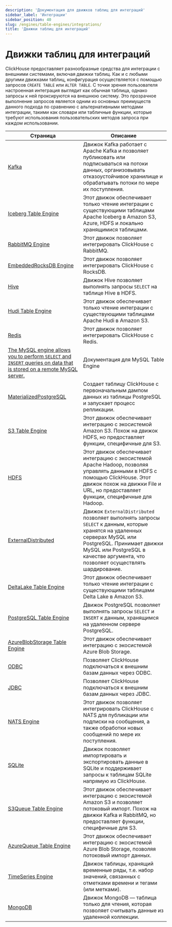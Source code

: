 ```yaml
---
description: 'Документация для движков таблиц для интеграций'
sidebar_label: 'Интеграции'
sidebar_position: 40
slug: /engines/table-engines/integrations/
title: 'Движки таблиц для интеграций'
---
```



# Движки таблиц для интеграций

ClickHouse предоставляет разнообразные средства для интеграции с внешними системами, включая движки таблиц. Как и с любыми другими движками таблиц, конфигурация осуществляется с помощью запросов `CREATE TABLE` или `ALTER TABLE`. С точки зрения пользователя настроенная интеграция выглядит как обычная таблица, однако запросы к ней проксируются на внешнюю систему. Это прозрачное выполнение запросов является одним из основных преимуществ данного подхода по сравнению с альтернативными методами интеграции, такими как словари или табличные функции, которые требуют использования пользовательских методов запроса при каждом использовании.

<!-- The table of contents table for this page is automatically generated by 
https://github.com/ClickHouse/clickhouse-docs/blob/main/scripts/autogenerate-table-of-contents.sh
from the YAML front matter fields: slug, description, title.

If you've spotted an error, please edit the YML frontmatter of the pages themselves.
-->
| Страница | Описание |
|-----|-----|
| [Kafka](/engines/table-engines/integrations/kafka) | Движок Kafka работает с Apache Kafka и позволяет публиковать или подписываться на потоки данных, организовывать отказоустойчивое хранилище и обрабатывать потоки по мере их поступления. |
| [Iceberg Table Engine](/engines/table-engines/integrations/iceberg) | Этот движок обеспечивает только чтение интеграции с существующими таблицами Apache Iceberg в Amazon S3, Azure, HDFS и локально хранящимися таблицами. |
| [RabbitMQ Engine](/engines/table-engines/integrations/rabbitmq) | Этот движок позволяет интегрировать ClickHouse с RabbitMQ. |
| [EmbeddedRocksDB Engine](/engines/table-engines/integrations/embedded-rocksdb) | Этот движок позволяет интегрировать ClickHouse с RocksDB. |
| [Hive](/engines/table-engines/integrations/hive) | Движок Hive позволяет выполнять запросы `SELECT` на таблице Hive в HDFS. |
| [Hudi Table Engine](/engines/table-engines/integrations/hudi) | Этот движок обеспечивает только чтение интеграции с существующими таблицами Apache Hudi в Amazon S3. |
| [Redis](/engines/table-engines/integrations/redis) | Этот движок позволяет интегрировать ClickHouse с Redis. |
| [The MySQL engine allows you to perform `SELECT` and `INSERT` queries on data that is stored on a remote MySQL server.](/engines/table-engines/integrations/mysql) | Документация для MySQL Table Engine |
| [MaterializedPostgreSQL](/engines/table-engines/integrations/materialized-postgresql) | Создает таблицу ClickHouse с первоначальным дампом данных из таблицы PostgreSQL и запускает процесс репликации. |
| [S3 Table Engine](/engines/table-engines/integrations/s3) | Этот движок обеспечивает интеграцию с экосистемой Amazon S3. Похож на движок HDFS, но предоставляет функции, специфичные для S3. |
| [HDFS](/engines/table-engines/integrations/hdfs) | Этот движок обеспечивает интеграцию с экосистемой Apache Hadoop, позволяя управлять данными в HDFS с помощью ClickHouse. Этот движок похож на движки File и URL, но предоставляет функции, специфичные для Hadoop. |
| [ExternalDistributed](/engines/table-engines/integrations/ExternalDistributed) | Движок `ExternalDistributed` позволяет выполнять запросы `SELECT` к данным, которые хранятся на удаленных серверах MySQL или PostgreSQL. Принимает движки MySQL или PostgreSQL в качестве аргумента, что позволяет осуществлять шардирование. |
| [DeltaLake Table Engine](/engines/table-engines/integrations/deltalake) | Этот движок обеспечивает только чтение интеграции с существующими таблицами Delta Lake в Amazon S3. |
| [PostgreSQL Table Engine](/engines/table-engines/integrations/postgresql) | Движок PostgreSQL позволяет выполнять запросы `SELECT` и `INSERT` к данным, хранящимся на удаленном сервере PostgreSQL. |
| [AzureBlobStorage Table Engine](/engines/table-engines/integrations/azureBlobStorage) | Этот движок обеспечивает интеграцию с экосистемой Azure Blob Storage. |
| [ODBC](/engines/table-engines/integrations/odbc) | Позволяет ClickHouse подключаться к внешним базам данных через ODBC. |
| [JDBC](/engines/table-engines/integrations/jdbc) | Позволяет ClickHouse подключаться к внешним базам данных через JDBC. |
| [NATS Engine](/engines/table-engines/integrations/nats) | Этот движок позволяет интегрировать ClickHouse с NATS для публикации или подписки на сообщения, а также обработки новых сообщений по мере их поступления. |
| [SQLite](/engines/table-engines/integrations/sqlite) | Движок позволяет импортировать и экспортировать данные в SQLite и поддерживает запросы к таблицам SQLite напрямую из ClickHouse. |
| [S3Queue Table Engine](/engines/table-engines/integrations/s3queue) | Этот движок обеспечивает интеграцию с экосистемой Amazon S3 и позволяет потоковый импорт. Похож на движки Kafka и RabbitMQ, но предоставляет функции, специфичные для S3. |
| [AzureQueue Table Engine](/engines/table-engines/integrations/azure-queue) | Этот движок обеспечивает интеграцию с экосистемой Azure Blob Storage, позволяя потоковый импорт данных. |
| [TimeSeries Engine](/engines/table-engines/special/time_series) | Движок таблицы, хранящий временные ряды, т.е. набор значений, связанных с отметками времени и тегами (или метками). |
| [MongoDB](/engines/table-engines/integrations/mongodb) | Движок MongoDB — таблица только для чтения, которая позволяет считывать данные из удаленной коллекции. |
